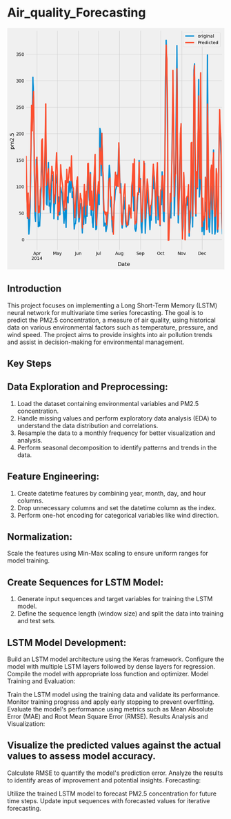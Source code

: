 # Air_quality_Forecasting
![](https://github.com/cleavestone/Air_quality_Forecasting/blob/main/forecast.png)
## Introduction
This project focuses on implementing a Long Short-Term Memory (LSTM) neural network for multivariate time series forecasting. The goal is to predict the PM2.5 concentration, a measure of air quality, using historical data on various environmental factors such as temperature, pressure, and wind speed. The project aims to provide insights into air pollution trends and assist in decision-making for environmental management.

## Key Steps
## Data Exploration and Preprocessing:

1. Load the dataset containing environmental variables and PM2.5 concentration.
2. Handle missing values and perform exploratory data analysis (EDA) to understand the data distribution and correlations.
3. Resample the data to a monthly frequency for better visualization and analysis.
4. Perform seasonal decomposition to identify patterns and trends in the data.
## Feature Engineering:

1. Create datetime features by combining year, month, day, and hour columns.
2. Drop unnecessary columns and set the datetime column as the index.
3. Perform one-hot encoding for categorical variables like wind direction.
## Normalization:
Scale the features using Min-Max scaling to ensure uniform ranges for model training.
## Create Sequences for LSTM Model:

1. Generate input sequences and target variables for training the LSTM model.
2. Define the sequence length (window size) and split the data into training and test sets.
   
## LSTM Model Development:

Build an LSTM model architecture using the Keras framework.
Configure the model with multiple LSTM layers followed by dense layers for regression.
Compile the model with appropriate loss function and optimizer.
Model Training and Evaluation:

Train the LSTM model using the training data and validate its performance.
Monitor training progress and apply early stopping to prevent overfitting.
Evaluate the model's performance using metrics such as Mean Absolute Error (MAE) and Root Mean Square Error (RMSE).
Results Analysis and Visualization:

## Visualize the predicted values against the actual values to assess model accuracy.
Calculate RMSE to quantify the model's prediction error.
Analyze the results to identify areas of improvement and potential insights.
Forecasting:

Utilize the trained LSTM model to forecast PM2.5 concentration for future time steps.
Update input sequences with forecasted values for iterative forecasting.


